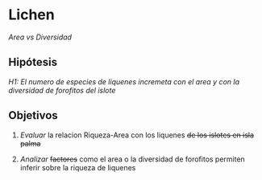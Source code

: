 # Lichen
*Area vs Diversidad*

## Hipótesis
*H1: El numero de especies de liquenes incremeta con el area y con la diversidad de forofitos del islote*

## Objetivos
1. *Evaluar* la relacion Riqueza-Area con los liquenes ~~de los islotes en isla palma~~

2. *Analizar* ~~factores~~ como el area o la diversidad de forofitos permiten inferir sobre la riqueza de liquenes
